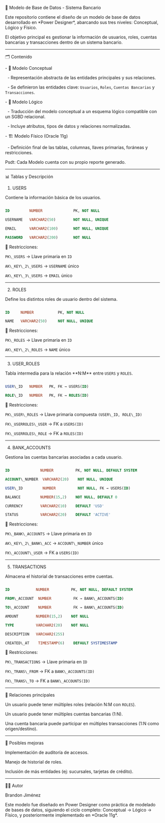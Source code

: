 📌 Modelo de Base de Datos - Sistema Bancario



Este repositorio contiene el diseño de un modelo de base de datos desarrollado en \*Power Designer\*, abarcando sus tres niveles: Conceptual, Lógico y Físico.  

El objetivo principal es gestionar la información de usuarios, roles, cuentas bancarias y transacciones dentro de un sistema bancario.



---



🗂️ Contenido

\- 📖 Modelo Conceptual

&nbsp; - Representación abstracta de las entidades principales y sus relaciones.  

&nbsp; - Se definieron las entidades clave: `Usuarios`, `Roles`, `Cuentas Bancarias` y `Transacciones`.  



\- 📐 Modelo Lógico

&nbsp; - Traducción del modelo conceptual a un esquema lógico compatible con un SGBD relacional.  

&nbsp; - Incluye atributos, tipos de datos y relaciones normalizadas.  



\- 🏗️ Modelo Físico (Oracle 11g)

&nbsp; - Definición final de las tablas, columnas, llaves primarias, foráneas y restricciones.  



Psdt: Cada Modelo cuenta con su propio reporte generado.

---



📊 Tablas y Descripción



1. USERS

Contiene la información básica de los usuarios.  

```sql

ID         NUMBER              PK, NOT NULL

USERNAME   VARCHAR2(50)        NOT NULL, UNIQUE

EMAIL      VARCHAR2(100)       NOT NULL, UNIQUE

PASSWORD   VARCHAR2(200)       NOT NULL

````



🔹 Restricciones:



`PK\_USERS` → Llave primaria en `ID`

`AK\_KEY\_2\_USERS` → `USERNAME` único

`AK\_KEY\_3\_USERS` → `EMAIL` único



---



2. ROLES



Define los distintos roles de usuario dentro del sistema.



```sql

ID     NUMBER           PK, NOT NULL

NAME   VARCHAR2(50)     NOT NULL, UNIQUE

```



🔹 Restricciones:



`PK\_ROLES` → Llave primaria en `ID`

`AK\_KEY\_2\_ROLES` → `NAME` único



---



3. USER\_ROLES



Tabla intermedia para la relación \*\*N:M\*\* entre `USERS` y `ROLES`.



```sql

USER\_ID   NUMBER   PK, FK → USERS(ID)

ROLE\_ID   NUMBER   PK, FK → ROLES(ID)

```



🔹 Restricciones:



`PK\_USER\_ROLES` → Llave primaria compuesta `(USER\_ID, ROLE\_ID)`

`FK\_USERROLES\_USER` → FK a `USERS(ID)`

`FK\_USERROLES\_ROLE` → FK a `ROLES(ID)`



---



4. BANK\_ACCOUNTS



Gestiona las cuentas bancarias asociadas a cada usuario.



```sql

ID              NUMBER          PK, NOT NULL, DEFAULT SYSTEM

ACCOUNT\_NUMBER  VARCHAR2(20)    NOT NULL, UNIQUE

USER\_ID         NUMBER          NOT NULL, FK → USERS(ID)

BALANCE         NUMBER(15,2)    NOT NULL, DEFAULT 0

CURRENCY        VARCHAR2(10)    DEFAULT 'USD'

STATUS          VARCHAR2(20)    DEFAULT 'ACTIVE'

```



🔹 Restricciones:



`PK\_BANK\_ACCOUNTS` → Llave primaria en `ID`

`AK\_KEY\_2\_BANK\_ACC` → `ACCOUNT\_NUMBER` único

`FK\_ACCOUNT\_USER` → FK a `USERS(ID)`



---



5. TRANSACTIONS



Almacena el historial de transacciones entre cuentas.



```sql

ID            NUMBER          PK, NOT NULL, DEFAULT SYSTEM

FROM\_ACCOUNT  NUMBER          FK → BANK\_ACCOUNTS(ID)

TO\_ACCOUNT    NUMBER          FK → BANK\_ACCOUNTS(ID)

AMOUNT        NUMBER(15,2)    NOT NULL

TYPE          VARCHAR2(20)    NOT NULL

DESCRIPTION   VARCHAR2(255)

CREATED\_AT    TIMESTAMP(6)    DEFAULT SYSTIMESTAMP

```



🔹 Restricciones:



`PK\_TRANSACTIONS` → Llave primaria en `ID`

`FK\_TRANS\_FROM` → FK a `BANK\_ACCOUNTS(ID)`

`FK\_TRANS\_TO` → FK a `BANK\_ACCOUNTS(ID)`



---



🔗 Relaciones principales



Un usuario puede tener múltiples roles (relación N:M con `ROLES`).

Un usuario puede tener múltiples cuentas bancarias (1:N).

Una cuenta bancaria puede participar en múltiples transacciones (1:N como origen/destino).



---



🚀 Posibles mejoras



Implementación de auditoría de accesos.

Manejo de historial de roles.

Inclusión de más entidades (ej: sucursales, tarjetas de crédito).



---



👨‍💻 Autor



Brandon Jiménez



Este modelo fue diseñado en Power Designer como práctica de modelado de bases de datos, siguiendo el ciclo completo: Conceptual → Lógico → Físico, y posteriormente implementado en \*Oracle 11g\*.



```



